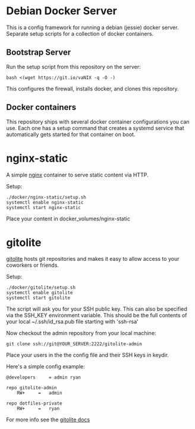 Debian Docker Server
====================

This is a config framework for running a debian (jessie) docker
server. Separate setup scripts for a collection of docker containers.

Bootstrap Server
----------------

Run the setup script from this repository on the server:

    bash <(wget https://git.io/vaNIX -q -O -)
	
This configures the firewall, installs docker, and clones this
repository.

Docker containers
-----------------

This repository ships with several docker container configurations you
can use. Each one has a setup command that creates a systemd service
that automatically gets started for that container on boot.

# nginx-static

A simple [nginx](https://www.nginx.com/) container to serve static content via HTTP.

Setup:

    ./docker/nginx-static/setup.sh
	systemctl enable nginx-static
	systemctl start nginx-static

Place your content in docker_volumes/nginx-static

# gitolite

[gitolite](http://gitolite.com/gitolite/) hosts git repositories and makes it easy to allow access to
your coworkers or friends.

Setup:

    ./docker/gitolite/setup.sh
	systemctl enable gitolite
	systemctl start gitolite

The script will ask you for your SSH public key. This can also be
specified via the SSH\_KEY environment variable. This should be the
full contents of your local ~/.ssh/id_rsa.pub file starting with
'ssh-rsa'

Now checkout the admin repository from your local machine:

    git clone ssh://git@YOUR_SERVER:2222/gitolite-admin
	
Place your users in the the config file and their SSH keys in keydir.

Here's a simple config example:

    @developers     = admin ryan

    repo gitolite-admin
        RW+     =   admin

    repo dotfiles-private
        RW+     =   ryan

For more info see the [gitolite docs](http://gitolite.com/gitolite/gitolite.html)
